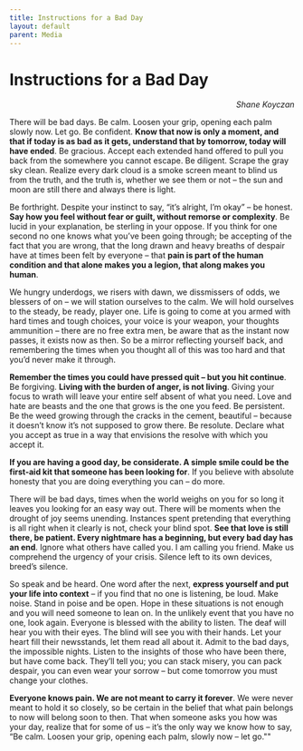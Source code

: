 ```yaml
---
title: Instructions for a Bad Day
layout: default
parent: Media
---
```


# Instructions for a Bad Day
<p align="right"><i>Shane Koyczan</i></p>


There will be bad days. 
Be calm. 
Loosen your grip, opening each palm slowly now. 
Let go. 
Be confident. 
<b>Know that now is only a moment, and that if today is as bad as it gets, understand that by tomorrow, today will have ended</b>. 
Be gracious. 
Accept each extended hand offered to pull you back from the somewhere you cannot escape. 
Be diligent. 
Scrape the gray sky clean. 
Realize every dark cloud is a smoke screen meant to blind us from the truth, and the truth is, whether we see them or not – the sun and moon are still there and always there is light.

Be forthright. 
Despite your instinct to say, “it’s alright, I’m okay” – be honest. 
<b>Say how you feel without fear or guilt, without remorse or complexity</b>. 
Be lucid in your explanation, be sterling in your oppose. 
If you think for one second no one knows what you’ve been going through; be accepting of the fact that you are wrong, that the long drawn and heavy breaths of despair have at times been felt by everyone – that <b>pain is part of the human condition and that alone makes you a legion, that along makes you human</b>.

We hungry underdogs, we risers with dawn, we dissmissers of odds, we blessers of on – we will station ourselves to the calm. 
We will hold ourselves to the steady, be ready, player one. 
Life is going to come at you armed with hard times and tough choices, your voice is your weapon, your thoughts ammunition – there are no free extra men, be aware that as the instant now passes, it exists now as then. 
So be a mirror reflecting yourself back, and remembering the times when you thought all of this was too hard and that you’d never make it through.

<b>Remember the times you could have pressed quit – but you hit continue</b>. 
Be forgiving. 
<b>Living with the burden of anger, is not living</b>. 
Giving your focus to wrath will leave your entire self absent of what you need. 
Love and hate are beasts and the one that grows is the one you feed. 
Be persistent. 
Be the weed growing through the cracks in the cement, beautiful – because it doesn’t know it’s not supposed to grow there. 
Be resolute. 
Declare what you accept as true in a way that envisions the resolve with which you accept it.

<b>If you are having a good day, be considerate. 
A simple smile could be the first-aid kit that someone has been looking for</b>. 
If you believe with absolute honesty that you are doing everything you can – do more.

There will be bad days, times when the world weighs on you for so long it leaves you looking for an easy way out. 
There will be moments when the drought of joy seems unending. 
Instances spent pretending that everything is all right when it clearly is not, check your blind spot. 
<b>See that love is still there, be patient. 
Every nightmare has a beginning, but every bad day has an end</b>. 
Ignore what others have called you. 
I am calling you friend. 
Make us comprehend the urgency of your crisis. 
Silence left to its own devices, breed’s silence.

So speak and be heard. 
One word after the next, <b>express yourself and put your life into context</b> – if you find that no one is listening, be loud. 
Make noise. 
Stand in poise and be open. 
Hope in these situations is not enough and you will need someone to lean on. 
In the unlikely event that you have no one, look again. 
Everyone is blessed with the ability to listen. 
The deaf will hear you with their eyes. 
The blind will see you with their hands. 
Let your heart fill their newsstands, let them read all about it. 
Admit to the bad days, the impossible nights. 
Listen to the insights of those who have been there, but have come back. 
They’ll tell you; you can stack misery, you can pack despair, you can even wear your sorrow – but come tomorrow you must change your clothes.

<b>Everyone knows pain. 
We are not meant to carry it forever</b>. 
We were never meant to hold it so closely, so be certain in the belief that what pain belongs to now will belong soon to then. 
That when someone asks you how was your day, realize that for some of us – it’s the only way we know how to say, 
“Be calm. Loosen your grip, opening each palm, slowly now – let go.""

<link href="/css/lightbox.css" rel="stylesheet" />
<script type="text/javascript" src="/js/lightbox-plus-jquery.js"></script>
<script>
    lightbox.option({
      'resizeDuration': 200,
      'wrapAround': true,
      'alwaysShowNavOnTouchDevices': true,
      'resizeDuration': 100,
      'imageFadeDuration': 300,
      'fadeDuration': 300,
      'alwaysShowNavOnTouchDevices': true,
    })
</script>

